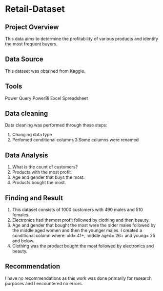 # Retail-Dataset

## Project Overview
This data aims to determine the profitability of various products and identify the most frequent buyers.

## Data Source
This dataset was obtained from Kaggle.

## Tools
Power Query PowerBi Excel Spreadsheet

## Data cleaning
Data cleaning was performed through these steps:

1. Changing data type
2. Perfomed conditional columns
3.Some columns were renamed

## Data Analysis
1. What is the count of customers?
2. Products with the most profit.
3. Age and gender that buys the most.
4. Products bought the most.


## Finding and Result
1. This dataset consists of 1000 customers with 490 males and 510 females.
2. Electronics had themost profit followed by clothing and then beauty.
3. Age and gender that bought the most were the older males followed by the middle aged women and then the younger males. I created a conditional column where: old= 41+, middle aged= 26+ and young= 25 and below.
4. Clothing was the product bought the most followed by electronics and beauty.

## Recommendation
I have no recommendations as this work was done primarily for research purposes and I encountered no errors.
